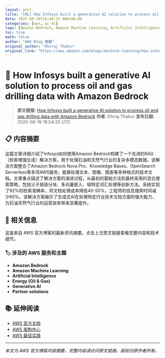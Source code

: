 ```yaml
---
layout: post
title: "[ML] How Infosys built a generative AI solution to process oil and gas drilling data with Amazon Bedrock"
date: 2025-08-19T18:04:25.000+00:00
categories: [aws, ai-ml]
tags: [Amazon Bedrock, Amazon Machine Learning, Artificial Intelligence, Energy (Oil Gas), Generative AI, Partner solutions]
toc: true
math: false
author: "AWS Blog 摘要"
original_author: "Dhiraj Thakur"
original_link: "https://aws.amazon.com/blogs/machine-learning/how-infosys-built-a-generative-ai-solution-to-process-oil-and-gas-drilling-data-with-amazon-bedrock/"
---
```


# 🤖 How Infosys built a generative AI solution to process oil and gas drilling data with Amazon Bedrock

> **原文链接**: [How Infosys built a generative AI solution to process oil and gas drilling data with Amazon Bedrock](https://aws.amazon.com/blogs/machine-learning/how-infosys-built-a-generative-ai-solution-to-process-oil-and-gas-drilling-data-with-amazon-bedrock/)
> **作者**: Dhiraj Thakur
> **发布日期**: 2025-08-19 18:04:25 UTC

## 📋 内容摘要

这篇文章详细介绍了Infosys如何使用Amazon Bedrock构建了一个先进的RAG（检索增强生成）解决方案，用于处理石油和天然气行业的复杂多模态数据。该解决方案整合了Amazon Bedrock Nova Pro、Knowledge Bases、OpenSearch Serverless等多项AWS服务，能够处理文本、图像、图表等多种格式的技术文档。文章重点描述了解决方案的演进过程，从最初的基础方法到最终采用的混合搜索策略，包括父子层级分块、多向量嵌入、域特定词汇处理等创新方法。系统实现了92%的检索准确率，将文档处理成本降低40-50%，工程师的信息搜索时间减少60%。该解决方案展示了生成式AI在处理特定行业技术文档方面的强大能力，为石油天然气行业的运营效率带来显著提升。

## 🔗 相关信息

这是来自 AWS 官方博客的最新资讯摘要。点击上方原文链接查看完整内容和技术细节。

### 🏷️ 涉及的 AWS 服务和主题

- **Amazon Bedrock**
- **Amazon Machine Learning**
- **Artificial Intelligence**
- **Energy (Oil & Gas)**
- **Generative AI**
- **Partner solutions**

## 📚 延伸阅读

- [AWS 官方文档](https://docs.aws.amazon.com/)
- [AWS 架构中心](https://aws.amazon.com/architecture/)
- [AWS 最佳实践](https://aws.amazon.com/architecture/well-architected/)

---

*本文为 AWS 官方博客内容摘要，完整内容请访问原文链接。版权归原作者所有。*